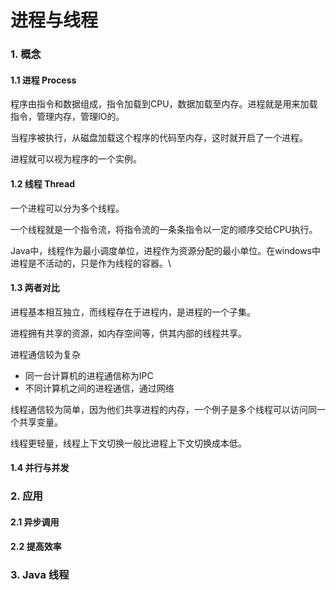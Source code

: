 # 进程与线程

### 1. 概念

#### 1.1 进程 Process

程序由指令和数据组成，指令加载到CPU，数据加载至内存。进程就是用来加载指令，管理内存，管理IO的。

当程序被执行，从磁盘加载这个程序的代码至内存，这时就开启了一个进程。

进程就可以视为程序的一个实例。

#### 1.2 线程 Thread

一个进程可以分为多个线程。

一个线程就是一个指令流，将指令流的一条条指令以一定的顺序交给CPU执行。

Java中，线程作为最小调度单位，进程作为资源分配的最小单位。在windows中进程是不活动的，只是作为线程的容器。\


#### 1.3 两者对比

进程基本相互独立，而线程存在于进程内，是进程的一个子集。

进程拥有共享的资源，如内存空间等，供其内部的线程共享。

进程通信较为复杂

* 同一台计算机的进程通信称为IPC
* 不同计算机之间的进程通信，通过网络

线程通信较为简单，因为他们共享进程的内存，一个例子是多个线程可以访问同一个共享变量。

线程更轻量，线程上下文切换一般比进程上下文切换成本低。

#### 1.4 并行与并发

### 2. 应用

#### 2.1 异步调用

#### 2.2 提高效率

### 3. Java 线程

